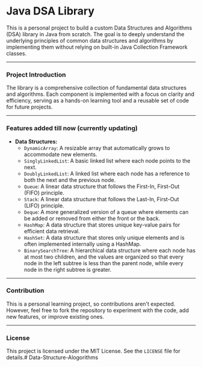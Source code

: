# Java DSA Library 

This is a personal project to build a custom Data Structures and Algorithms (DSA) library in Java from scratch. The goal is to deeply understand the underlying principles of common data structures and algorithms by implementing them without relying on built-in Java Collection Framework classes.

---

### Project Introduction

The library is a comprehensive collection of fundamental data structures and algorithms. Each component is implemented with a focus on clarity and efficiency, serving as a hands-on learning tool and a reusable set of code for future projects.

---

### Features added till now (currently updating)

-   **Data Structures:**
    -   `DynamicArray`: A resizable array that automatically grows to accommodate new elements.
    -   `SinglyLinkedList`: A basic linked list where each node points to the next.
    -   `DoublyLinkedList`: A linked list where each node has a reference to both the next and the previous node.
    -   `Queue`: A linear data structure that follows the First-In, First-Out (FIFO) principle.
    -   `Stack`: A linear data structure that follows the Last-In, First-Out (LIFO) principle.
    -   `Deque`: A more generalized version of a queue where elements can be added or removed from either the front or the back.
    -   `HashMap`: A data structure that stores unique key-value pairs for efficient data retrieval.
    -   `HashSet`: A data structure that stores only unique elements and is often implemented internally using a HashMap.
    -   `BinarySearchTree`: A hierarchical data structure where each node has at most two children, and the values are organized so that every node in the left subtree is less than the parent node, while every node in the right subtree is greater.

---

### Contribution

This is a personal learning project, so contributions aren't expected. However, feel free to fork the repository to experiment with the code, add new features, or improve existing ones.

---

### License

This project is licensed under the MIT License. See the `LICENSE` file for details.#   D a t a - S t r u c t u r e - A l o g o r i t h m s  
 